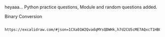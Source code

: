 heyaaa...
Python practice questions, Module and random questions added.


Binary Conversion

            https://excalidraw.com/#json=1CXa01W2QvadqMYsQDWHk,h7d2CU5cME7AQxcT1HB0oQ
